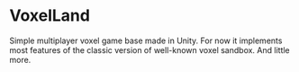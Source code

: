 # VoxelLand
Simple multiplayer voxel game base made in Unity.
For now it implements most features of the classic version of well-known voxel sandbox. And little more.